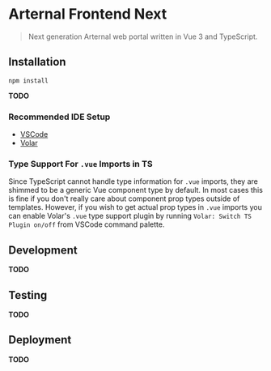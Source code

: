 # Arternal Frontend Next

> Next generation Arternal web portal written in Vue 3 and TypeScript.

## Installation

```
npm install
```

**TODO**

### Recommended IDE Setup

- [VSCode](https://code.visualstudio.com/)
- [Volar](https://marketplace.visualstudio.com/items?itemName=johnsoncodehk.volar)

### Type Support For `.vue` Imports in TS

Since TypeScript cannot handle type information for `.vue` imports, they are
shimmed to be a generic Vue component type by default. In most cases this is
fine if you don't really care about component prop types outside of templates.
However, if you wish to get actual prop types in `.vue` imports you can enable
Volar's `.vue` type support plugin by running `Volar: Switch TS Plugin on/off`
from VSCode command palette.

## Development

**TODO**

## Testing

**TODO**

## Deployment

**TODO**
